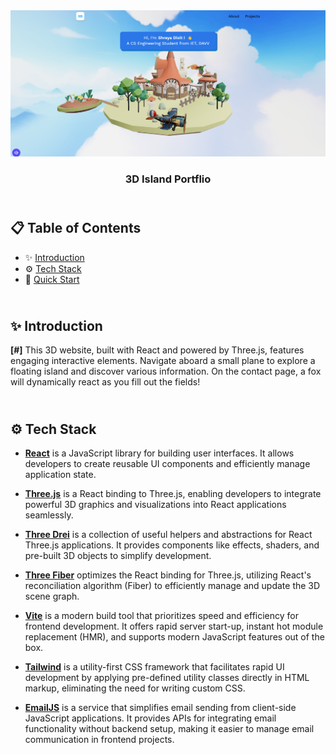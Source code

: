<div align="center">
    <a href="https://3d-portfolio-website-sd.vercel.app" target="_blank">
      <img src="public/preview.png" alt="Project Banner">
    </a>
  <h3 align="center">3D Island Portflio</h3>
</div>

##  <br /> 📋 <a name="table">Table of Contents</a>

- ✨ [Introduction](#introduction)
- ⚙️ [Tech Stack](#tech-stack)
- 🚀 [Quick Start](#quick-start)

##  <br /> <a name="introduction">✨ Introduction</a>

**[#]** This 3D website, built with React and powered by Three.js, features engaging interactive elements. Navigate aboard a small plane to explore a floating island and discover various information. On the contact page, a fox will dynamically react as you fill out the fields!

##  <br /> <a name="tech-stack">⚙️ Tech Stack</a>

- [**React**](https://react.dev/reference/react) is a JavaScript library for building user interfaces. It allows developers to create reusable UI components and efficiently manage application state.

- [**Three.js**](https://threejs.org/docs/) is a React binding to Three.js, enabling developers to integrate powerful 3D graphics and visualizations into React applications seamlessly.

- [**Three Drei**](https://github.com/pmndrs/drei) is a collection of useful helpers and abstractions for React Three.js applications. It provides components like effects, shaders, and pre-built 3D objects to simplify development.

- [**Three Fiber**](https://docs.pmnd.rs/react-three-fiber/getting-started/introduction) optimizes the React binding for Three.js, utilizing React's reconciliation algorithm (Fiber) to efficiently manage and update the 3D scene graph.

- [**Vite**](https://vitejs.dev/guide/) is a modern build tool that prioritizes speed and efficiency for frontend development. It offers rapid server start-up, instant hot module replacement (HMR), and supports modern JavaScript features out of the box.

- [**Tailwind**](https://v2.tailwindcss.com/docs) is a utility-first CSS framework that facilitates rapid UI development by applying pre-defined utility classes directly in HTML markup, eliminating the need for writing custom CSS.

- [**EmailJS**](https://www.emailjs.com/docs/examples/reactjs/) is a service that simplifies email sending from client-side JavaScript applications. It provides APIs for integrating email functionality without backend setup, making it easier to manage email communication in frontend projects.

